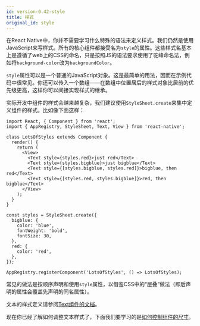 ```yaml
---
id: version-0.42-style
title: 样式
original_id: style
---
```


在React Native中，你并不需要学习什么特殊的语法来定义样式。我们仍然是使用JavaScript来写样式。所有的核心组件都接受名为`style`的属性。这些样式名基本上是遵循了web上的CSS的命名，只是按照JS的语法要求使用了驼峰命名法，例如将`background-color`改为`backgroundColor`。

`style`属性可以是一个普通的JavaScript对象。这是最简单的用法，因而在示例代码中很常见。你还可以传入一个数组——在数组中位置居后的样式对象比居前的优先级更高，这样你可以间接实现样式的继承。

实际开发中组件的样式会越来越复杂，我们建议使用`StyleSheet.create`来集中定义组件的样式。比如像下面这样：

```ReactNativeWebPlayer
import React, { Component } from 'react';
import { AppRegistry, StyleSheet, Text, View } from 'react-native';

class LotsOfStyles extends Component {
  render() {
    return (
      <View>
        <Text style={styles.red}>just red</Text>
        <Text style={styles.bigblue}>just bigblue</Text>
        <Text style={[styles.bigblue, styles.red]}>bigblue, then red</Text>
        <Text style={[styles.red, styles.bigblue]}>red, then bigblue</Text>
      </View>
    );
  }
}

const styles = StyleSheet.create({
  bigblue: {
    color: 'blue',
    fontWeight: 'bold',
    fontSize: 30,
  },
  red: {
    color: 'red',
  },
});

AppRegistry.registerComponent('LotsOfStyles', () => LotsOfStyles);
```

常见的做法是按顺序声明和使用`style`属性，以借鉴CSS中的“层叠”做法（即后声明的属性会覆盖先声明的同名属性）。

文本的样式定义请参阅[Text组件的文档](text.html)。

现在你已经了解如何调整文本样式了，下面我们要学习的是[如何控制组件的尺寸](height-and-width.html)。
